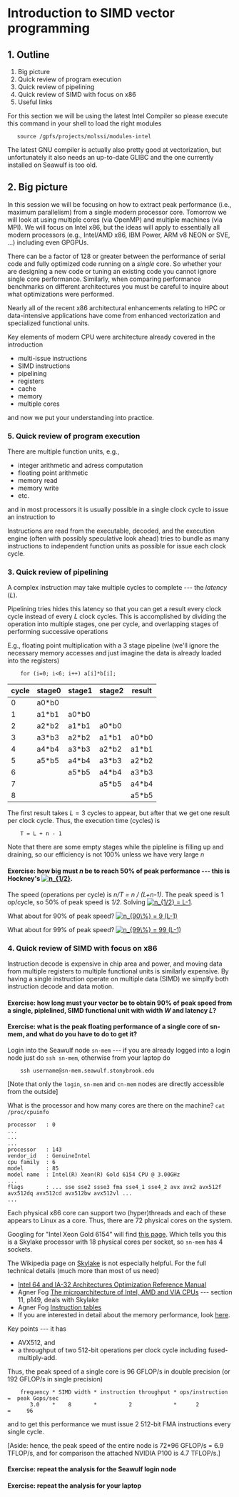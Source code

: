 
# Introduction to SIMD vector programming

## 1. Outline

1.  Big picture
1.  Quick review of program execution
1.  Quick review of pipelining
1.  Quick review of SIMD with focus on x86
1.  Useful links

For this section we will be using the latest Intel Compiler so please execute this command in your shell to load the right modules
~~~
   source /gpfs/projects/molssi/modules-intel
~~~
The latest GNU compiler is actually also pretty good at vectorization, but unfortunately it also needs an up-to-date GLIBC and the one currently installed on Seawulf is too old.


## 2. Big picture

In this session we will be focusing on how to extract peak performance (i.e., maximum parallelism) from a single modern processor core.  Tomorrow we will look at using multiple cores (via OpenMP) and multiple machines (via MPI).  We will focus on Intel x86, but the ideas will apply to essentially all modern processors (e.g., Intel/AMD x86, IBM Power, ARM v8 NEON or SVE, ...) including even GPGPUs.

There can be a factor of 128 or greater between the performance of serial code and fully optimized code running on a *single* core.  So whether your are designing a new code or tuning an existing code you cannot ignore single core performance.  Similarly, when comparing performance benchmarks on different architectures you must be careful to inquire about what optimizations were performed.

Nearly all of the recent x86 architectural enhancements relating to HPC or data-intensive applications have come from enhanced vectorization and specialized functional units.

Key elements of modern CPU were architecture already covered in the introduction
* multi-issue instructions
* SIMD instructions
* pipelining
* registers
* cache
* memory
* multiple cores

and now we put your understanding into practice.

### 5. Quick review of program execution

There are multiple function units, e.g.,
* integer arithmetic and adress computation
* floating point arithmetic
* memory read
* memory write
* etc.

and in most processors it is usually possible in a single clock cycle to issue an instruction to 

Instructions are read from the executable, decoded, and the execution engine (often with possibly speculative look ahead) tries to bundle as many instructions to independent function units as possible for issue each clock cycle.



### 3. Quick review of pipelining

A complex instruction may take multiple cycles to complete --- the *latency* (*L*).

Pipelining tries hides this latency so that you can get a result every clock cycle instead of every *L* clock cycles.  This is accomplished by dividing the operation into multiple stages, one per cycle, and overlapping stages of performing successive operations

E.g., floating point multiplication with a 3 stage pipeline (we'll ignore the necessary memory accesses and just imagine the data is already loaded into the registers)
~~~
    for (i=0; i<6; i++) a[i]*b[i];
~~~
| cycle | stage0 | stage1 | stage2 | result |
| ------| ------ | ------ | ------ | ------ |
|  0    | a0*b0  |        |        |        |
|  1    | a1*b1  | a0*b0  |        |        |
|  2    | a2*b2  | a1*b1  | a0*b0  |        |
|  3    | a3*b3  | a2*b2  | a1*b1  | a0*b0  |
|  4    | a4*b4  | a3*b3  | a2*b2  | a1*b1  |
|  5    | a5*b5  | a4*b4  | a3*b3  | a2*b2  |
|  6    |        | a5*b5  | a4*b4  | a3*b3  |
|  7    |        |        | a5*b5  | a4*b4  |
|  8    |        |        |        | a5*b5  |

The first result takes $L=3$ cycles to appear, but after that we get one result per clock cycle.  Thus, the execution time (cycles) is
~~~
    T = L + n - 1
~~~
Note that there are some empty stages while the pipleline is filling up and draining, so our efficiency is not 100% unless we have very large *n*

#### Exercise: how big must *n* be to reach 50% of peak performance --- this is Hockney's <a href="https://www.codecogs.com/eqnedit.php?latex=n_{1/2}" target="_blank"><img src="https://latex.codecogs.com/gif.latex?n_{1/2}" title="n_{1/2}" /></a>.  

The speed (operations per cycle) is *n/T  = n / (L+n-1)*.  The peak speed is 1 op/cycle, so 50% of peak speed is *1/2*.  Solving <a href="https://www.codecogs.com/eqnedit.php?latex=n_{1/2}&space;=&space;L-1" target="_blank"><img src="https://latex.codecogs.com/gif.latex?n_{1/2}&space;=&space;L-1" title="n_{1/2} = L-1" /></a>.

What about for 90% of peak speed?  <a href="https://www.codecogs.com/eqnedit.php?latex=n_{90\%}&space;=&space;9&space;(L-1)" target="_blank"><img src="https://latex.codecogs.com/gif.latex?n_{90\%}&space;=&space;9&space;(L-1)" title="n_{90\%} = 9 (L-1)" /></a>

What about for 99% of peak speed?  <a href="https://www.codecogs.com/eqnedit.php?latex=n_{99\%}&space;=&space;99&space;(L-1)" target="_blank"><img src="https://latex.codecogs.com/gif.latex?n_{99\%}&space;=&space;99&space;(L-1)" title="n_{99\%} = 99 (L-1)" /></a>


### 4. Quick review of SIMD with focus on x86

Instruction decode is expensive in chip area and power, and moving data from multiple registers to multiple functional units is similarly expensive.  By having a single instruction operate on multiple data (SIMD) we simplfy both instruction decode and data motion.  





#### Exercise: how long must your vector be to obtain 90% of peak speed from a single, piplelined, SIMD functional unit with width *W* and latency *L*?

  


#### Exercise: what is the peak floating performance of a single core of sn-mem, and what do you have to do to get it?


Login into the Seawulf node `sn-mem` --- if you are already logged into a login node just do `ssh sn-mem`, otherwise from your laptop do
~~~
    ssh username@sn-mem.seawulf.stonybrook.edu
~~~
[Note that only the `login`, `sn-mem` and `cn-mem` nodes are directly accessible from the outside]


What is the processor and how many cores are there on the machine?  `cat /proc/cpuinfo`

~~~
processor	: 0
...
...
...
processor	: 143
vendor_id	: GenuineIntel
cpu family	: 6
model		: 85
model name	: Intel(R) Xeon(R) Gold 6154 CPU @ 3.00GHz
...
flags		: ... sse sse2 ssse3 fma sse4_1 sse4_2 avx avx2 avx512f avx512dq avx512cd avx512bw avx512vl ...
...
~~~

Each physical x86 core can support two (hyper)threads and each of these appears to Linux as a core.  Thus, there are 72 physical cores on the system.

Googling for "Intel Xeon Gold 6154" will find [this page](https://ark.intel.com/content/www/us/en/ark/products/120495/intel-xeon-gold-6154-processor-24-75m-cache-3-00-ghz.html). Which tells you this is a Skylake processor with 18 physical cores per socket, so `sn-mem` has 4 sockets.

The Wikipedia page on [Skylake](https://en.wikipedia.org/wiki/Skylake_(microarchitecture)) is not especially helpful.  For the full technical details (much more than most of us need)
* [Intel 64 and IA-32 Architectures Optimization Reference Manual](https://www.intel.com/content/dam/www/public/us/en/documents/manuals/64-ia-32-architectures-optimization-manual.pdf)
* Agner Fog [The microarchitecture of Intel, AMD and VIA CPUs](https://www.agner.org/optimize/microarchitecture.pdf) --- section 11, p149, deals with Skylake
* Agner Fog [Instruction tables](https://www.agner.org/optimize/instruction_tables.pdf)
* If you are interested in detail about the memory performance, look [here](https://www.anandtech.com/show/11544/intel-skylake-ep-vs-amd-epyc-7000-cpu-battle-of-the-decade/12).

Key points --- it has
* AVX512, and
* a throughput of two 512-bit operations per clock cycle including fused-multiply-add.

Thus, the peak speed of a single core is 96 GFLOP/s in double precision (or 192 GFLOP/s in single precision)
~~~
    frequency * SIMD width * instruction throughput * ops/instruction  =  peak Gops/sec
       3.0    *    8       *          2             *      2           =     96
~~~
and to get this performance we must issue 2 512-bit FMA instructions every single cycle.


[Aside: hence, the peak speed of the entire node is 72*96 GFLOP/s = 6.9 TFLOP/s, and for comparison the attached NVIDIA P100 is 4.7 TFLOP/s.]


#### Exercise: repeat the analysis for the Seawulf login node


#### Exercise: repeat the analysis for your laptop













